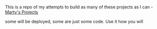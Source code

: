 This is a repo of my attempts to build as many of these projects as  I can - [Marty's Projects](http://www.dreamincode.net/forums/topic/78802-martyr2s-mega-project-ideas-list/)

some will be deployed, some are just some code. Use it how you will 
